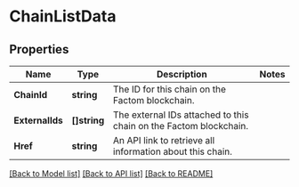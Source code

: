 # ChainListData

## Properties
Name | Type | Description | Notes
------------ | ------------- | ------------- | -------------
**ChainId** | **string** | The ID for this chain on the Factom blockchain. | 
**ExternalIds** | **[]string** | The external IDs attached to this chain on the Factom blockchain. | 
**Href** | **string** | An API link to retrieve all information about this chain. | 

[[Back to Model list]](../README.md#documentation-for-models) [[Back to API list]](../README.md#documentation-for-api-endpoints) [[Back to README]](../README.md)



